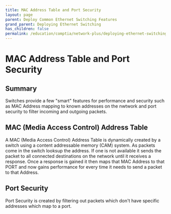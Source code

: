 ```yaml
---
title: MAC Address Table and Port Security
layout: page
parent: Deploy Common Ethernet Switching Features
grand_parent: Deploying Ethernet Switching
has_children: false
permalink: /education/comptia/network-plus/deploying-ethernet-switching/deploy-common-ethernet-switching-features/mac-address-table-and-port-security/
---
```


# MAC Address Table and Port Security

## Summary

Switches provide a few "smart" features for performance and security such as MAC Address mapping to known addresses on the nwtwork and port security to filter incoming and outgoing packets.

## MAC (Media Access Control) Address Table

A MAC (Media Access Control) Address Table is dynamically created by a switch using a content addressable memory (CAM) system. As packets come in the switch looksup the address. If one is not available it sends the packet to all connected destinations on the network until it receives a response. Once a response is gained it then maps that MAC Address to that PORT and now gains performance for every time it needs to send a packet to that Address.

## Port Security

Port Security is created by filtering out packets which don't have specific addresses which map to a port. 